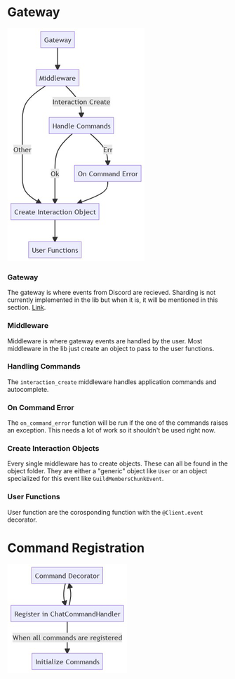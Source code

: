 # Gateway
<img src="../docs/mermaid/gateway.png" alt="Gateway Graph">


### Gateway
The gateway is where events from Discord are recieved. Sharding is not currently implemented in the lib but when it is, it will be mentioned in this section.
[Link](https://discord.com/developers/docs/topics/gateway).
### Middleware
Middleware is where gateway events are handled by the user. Most middleware in the lib just create an object to pass to the user functions.
### Handling Commands
The `interaction_create` middleware handles application commands and autocomplete.
### On Command Error
The `on_command_error` function will be run if the one of the commands raises an exception. This needs a lot of work so it shouldn't be used right now.
### Create Interaction Objects
Every single middleware has to create objects. These can all be found in the object folder. They are either a "generic" object like `User` or an object specialized for this event like `GuildMembersChunkEvent`.
### User Functions
User function are the corosponding function with the `@Client.event` decorator.

# Command Registration
<img src="../docs/mermaid/command_registry.png" alt="Command Graph">